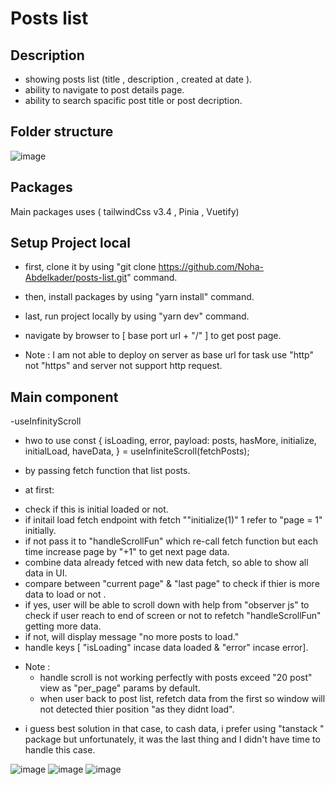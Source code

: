 # Posts list


## Description

- showing posts list (title , description , created at date ).
- ability to navigate to post details page.
- ability to search spacific post title or post decription.

## Folder structure
![image](https://github.com/user-attachments/assets/1d3ab55f-9ba5-429f-bc85-9c7dd1d988f9)


## Packages
Main packages uses ( tailwindCss v3.4 , Pinia  , Vuetify) 

## Setup Project local
- first, clone it by using "git clone https://github.com/Noha-Abdelkader/posts-list.git" command.
- then, install packages by using "yarn install" command.
- last, run project locally by using "yarn dev" command.
- navigate by browser to [ base port url + "/" ] to get post page.

- Note : I am not able to deploy on server as base url for task use "http" not "https" and server not support http request.

## Main component
-useInfinityScroll

* hwo to use
         const {
            isLoading,
            error,
            payload: posts,
            hasMore,
            initialize,
            initialLoad,
            haveData,
         } = useInfiniteScroll<Post>(fetchPosts);

* by passing fetch function that list posts.
* at first:
-  check if this is initial loaded or not.
- if initail load fetch endpoint with fetch ""initialize(1)"  1 refer to "page = 1" initially.
- if not pass it to "handleScrollFun"  which re-call fetch function but each time increase page by "+1" to get next page data.
- combine data already fetced with new data fetch, so able to show all data in UI.
- compare between "current page" & "last page" to check if thier is more data to load or not .
- if yes, user will be able to scroll down with help from  "observer js" to check if user reach to end of screen or not to refetch "handleScrollFun" getting more data.
- if not, will display message "no more posts to load." 
- handle keys  [ "isLoading" incase data loaded &  "error"  incase error].

* Note :
  - handle scroll is not working perfectly with posts exceed "20 post" view as "per_page" params by default.
  - when user back to post list, refetch data from the first so window will not detected thier position "as they didnt load".
- i guess best solution in that case, to cash data, i prefer using  "tanstack " package but unfortunately, it was the last thing and I didn't have time to handle this case.

  


![image](https://github.com/user-attachments/assets/78b4a875-c783-409d-8d26-1f865b8ee8a1)
![image](https://github.com/user-attachments/assets/d8b9269b-4a65-48ed-8f08-a5f1a1a3e4a2)
![image](https://github.com/user-attachments/assets/65bfb5e3-22d0-4578-90a7-0d0a650668e4)



